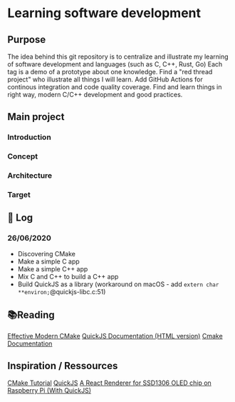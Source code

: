 

# Learning software development

## Purpose
The idea behind this git repository is to centralize and illustrate my learning of software development and languages (such as C, C++, Rust, Go)
Each tag is a demo of a prototype about one knowledge.
Find a "red thread project" who illustrate all things I will learn.
Add GitHub Actions for continous integration and code quality coverage.
Find and learn things in right way, modern C/C++ development and good practices.

## Main project
### Introduction

### Concept

### Architecture

### Target



## 🔨 Log

### 26/06/2020
- Discovering CMake
- Make a simple C app
- Make a simple C++ app
- Mix C and C++ to build a C++ app
- Build QuickJS as a library (workaround on macOS - add `extern char **environ;`@quickjs-libc.c:51)


## 📚Reading
[Effective Modern CMake](https://gist.github.com/mbinna/c61dbb39bca0e4fb7d1f73b0d66a4fd1)
[QuickJS Documentation (HTML version)](https://bellard.org/quickjs/quickjs.html)
[Cmake Documentation](https://cmake.org/cmake/help/v3.18/)

## Inspiration / Ressources
[CMake Tutorial](https://cmake.org/cmake/help/latest/guide/tutorial/index.html)
[QuickJS](https://bellard.org/quickjs/)
[A React Renderer for SSD1306 OLED chip on Raspberry Pi (With QuickJS)](https://github.com/doodlewind/react-ssd1306)